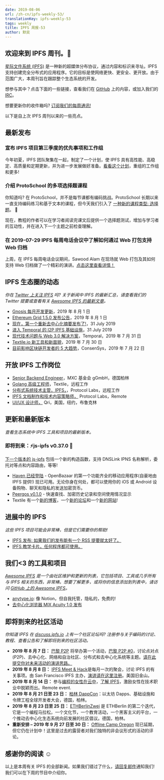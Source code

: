 ```yaml
---
date: 2019-08-06
url: /zh-cn/ipfs-weekly-53/
translationKey: ipfs-weekly-53
tags: weekly
title: IPFS 周报-53
author: 默奕
---
```


## 欢迎来到 IPFS 周刊。👋

[星际文件系统 (IPFS)](https://ipfs.io/) 是一种新的超媒体分布协议，通过内容和标识来寻址。IPFS 支持创建完全分布式的应用程序。它的目标是使网络更快、更安全、更开放。由于范围广大，本周刊旨在跟踪整个生态系统的开发。

想参与其中？点击下面的一些链接，查看我们在 [GitHub](https://github.com/ipfs) 上的内容，或加入我们的 [IRC](https://riot.im/app/#/room/#ipfs:matrix.org)。

想要更新你的收件箱吗? [订阅我们的每周通讯!](http://eepurl.com/gL2Pi5)

以下是自上次 IPFS 周刊以来的一些亮点。

## 最新发布

### 宣布 IPFS 项目第三季度的优先事项和工作组

今年初夏，IPFS 团队聚集在一起，制定了一个计划，使 IPFS 具有高性能、高稳定、高质量和定期更新，并为进一步发展做好准备。[看看这个计划](https://ipfs.io/blog/2019-07-31-operation-task-force/)，重组的工作组和更多!

### 介绍 ProtoSchool 的多项选择题课程

你知道吗? 在 ProtoSchool，并不是每节课都有编码挑战。ProtoSchool 长期以来一直支持编码练习和基于文本的课程，但今天我们引入了 [一种新的课程类型: 选择题](https://twitter.com/ProtoSchool/status/1156942749595312128)。 🎉

现在，教程的作者可以在学习者阅读完课文后提供一个选择题测试，增加与学习者的互动性，并在进入下一个主题之前检查理解。

### 在 2019-07-29 IPFS 每周电话会议中了解如何通过 Web 打包支持 Web 归档

上周，在 IPFS 每周电话会议期间，Sawood Alam 在现场就 Web 打包及其如何支持 Web 归档做了一个精彩的演讲。[点击这里查看详情！](https://www.youtube.com/watch?v=u57MerV0PJM)

## IPFS 生态圈的动态

_你在 [Twitter 上关注 IPFS](https://twitter.com/IPFSbot) 吗? 关于新闻中 IPFS 的最新汇总，请查看我们的 Twitter 提要或查看有关 [Awesome IPFS 的最新文章](https://awesome.ipfs.io/articles/)。_

- [Gnosis 每月开发更新](https://blog.gnosis.pm/august-2019-the-gnosis-monthly-development-update-6c9be6fb7610)，2019 年 8 月 1 日
- [Ethereum Grid 1.5.0 发布公告](https://medium.com/ethereum-grid/ethereum-grid-1-5-0-release-announcement-993c7047560a)，2019 年 8 月 1 日
- [现在，第一个重新去中心化摘要发布了!](https://redecentralize.org/redigest/2019/07)，31 July 2019
- [进入 Temporal 的 I2P IPFS 基础设施](https://medium.com/temporal-cloud/accessing-temporals-i2p-ipfs-infrastructure-7d9c90204dd7)，31 July 2019
- [现代技术问题与 Web 3.0 解决方案](https://medium.com/temporal-cloud/modern-tech-problems-and-web-3-0-solutions-enter-ipfs-30ce5d3e9a45)，Temporal，2019 年 7 月 31 日
- [Textile.io 新工具和新面貌](https://blog.textile.io/a-tools-and-a-new-look-for-textile-io/)，2019 年 7 月 30 日
- [目前影响区块链开发者的 5 大趋势](https://media.consensys.net/5-trends-impacting-blockchain-developers-right-now-3174146eabf1)，ConsenSys，2019 年 7 月 22 日

## 开放 IPFS 工作岗位

- [Senior Backend Engineer](https://www.golangprojects.com/golang-go-job-dcr-Senior-Backend-Engineer-Berlin-MXC-Foundation-gGmbH.html)，MXC 基金会 gGmbH，德国柏林
- [Golang 高级工程师](https://www.golangprojects.com/golang-go-job-def-Senior-Golang-Engineer-Remote-Textile.html)，Textile，远程工作
- [分布式系统技术主管，IPFS，](https://jobs.lever.co/protocol/9283f9b0-de64-4e1f-a221-5d02b0202198)，Protocol Labs，远程工作
- [IPFS 文档制作和技术内容策略师，](https://jobs.lever.co/protocol/e7db2c84-afd7-44a4-9a27-449c751d8289) Protocol Labs，Remote
- [UI/UX 设计师，](https://www.linkedin.com/jobs/view/1335924519/) Qri，美国，纽约，布鲁克林

## 更新和最新版本

_查看生态系统中 IPFS 工具和项目的最新版本。_

### 即将到来：⚡️js-ipfs v0.37.0 🚀

[下一个版本的 js-ipfs](https://github.com/ipfs/js-ipfs/issues/2192) 包括一个新的构造函数，支持 DNSLink IPNS 名称解析，委托对等点和内容路由，等等!

- [Haven 已经登陆](https://gethaven.app/blog/haven-has-landed-download-now-for-ios-and-android/) - OpenBazaar 的第一个功能齐全的移动应用程序(自豪地由 IPFS 提供!) 现已可用。无论你身在何处，都可以使用你的 iOS 或 Android 设备购物、聊天和隐私的发送加密货币。
- [Peergos v0.1.0](https://alpha.peergos.net/public/peergos/releases/v0.1.0/) - 快速查找、加密历史记录和空间使用情况显示
- Textile 有一个[新的博客](https://blog.textile.io/)，一个[新的论坛](https://community.textile.io/)和一个[新的网站](https://textile.io/)!

## 进展中的 IPFS

_这些 IPFS 项目可能会非常棒，但是它们需要你的帮助!_

- [IPFS 发布: 如果我们的发布能有一个 RSS 提要就太好了。](https://github.com/ipfs/distributions/issues/241)
- [IPFS 教学卡片。任何程序都可使用。](https://www.reddit.com/r/ipfs/comments/cjm1c5/ipfs_for_flashcards_cards_could_be_used_by_any/)

## 我们<3 的工具和项目

_[Awesome IPFS](https://awesome.ipfs.io/) 是一个由社区维护和更新的列表，它包括项目、工具或几乎所有与 IPFS 相关的东西，非常棒。想要了解更多，或将你的信息添加到列表中，请访问 [GitHub 上的 Awesome IPFS](https://github.com/ipfs/awesome-ipfs)。_

- [anytype.io](https://anytype.io/): 像 Notion，但自我托管，隐私的，免费的!
- [去中心化浏览器 MIX Acuity 1.0 发布](https://medium.com/mix-blockchain/decentralized-browser-mix-acuity-1-0-released-827e17353b54)

## 即将到来的社区活动

_你知道 IPFS 在 [discuss.ipfs.io](https://discuss.ipfs.io/) 上有一个社区论坛吗? 注册参与关于编码的讨论、教程、查看公告和了解即将到来的社区活动。_

- **2019 年 8 月 7 日：** [巴黎 P2P](https://p2p.paris/en/) 将举办第一个活动，[巴黎 P2P #0](https://www.meetup.com/Paris-P2P/events/263089573/)，讨论点对点(P2P)、去中心化、网络和自治社区、分布式和去中心化系统等主题。[请在此提交你对未来活动的演讲思路。](https://p2p.paris/en/)
- **2019 年 8 月 8 日：** [IPFS Meet & Hack](https://www.meetup.com/San-Francisco-IPFS/events/261811887/)是每月一次的聚会，讨论 IPFS 的有关事项。由 San Francisco IPFS 主办，[演讲请在这里注册](https://docs.google.com/forms/d/e/1FAIpQLSdgolK13Bq7w9MkPMn4uJ7cuf_Q3YDu27_PgCStQ6glki_g_Q/viewform?usp=sf_link)。美国旧金山。
- **2019 年 8 月 14 日：** 参与[编程的女性在云中](https://www.womenwhocode.com/cloud/events)，[了解 IPFS](https://zoom.us/webinar/register/WN_jnKnkxjJR3OOxf3kPa7Xfg)，激励女性在技术职业中脱颖而出。Remote event.
- **2019 年 8 月 21 日至 23 日：** [柏林 DappCon](https://www.dappcon.io/)：以太坊 Dapps、基础设施和令牌工程全球开发者大会，德国，柏林。
- **2019 年 8 月 23 日至 25 日：** [ETHBerlinZwei](https://ethberlinzwei.com/) 是 ETHBerlin 的第二个迭代，它是一个编程马拉松，一个文化节，一个教育活动，一个黑客主义的平台，一个推动去中心化生态系统向前发展的社区倡议。德国，柏林。
- **重新安排 – 2019 年 9 月 27 日至 30 日：** [Offline Camp Oregon](http://offlinefirst.org/camp/reschedule) 现已延期，但它仍在计划中！这里是过去的露营者对我们独特的非会议形式的活动的评论。

## 感谢你的阅读 ☺️

以上是本周有关 IPFS 的全部新闻。如果我们错过了什么，[请回复邮件](mailto:newsletter@ipfs.io)通知我们! 我们可以在下周的节目中介绍你。
